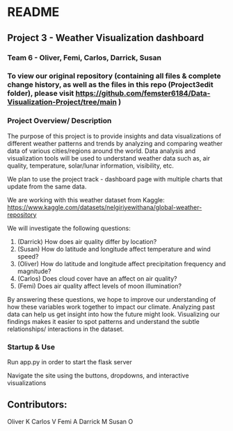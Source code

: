 # README
## Project 3 - Weather Visualization dashboard
### Team 6 - Oliver, Femi, Carlos, Darrick, Susan
### To view our original repository (containing all files & complete change history, as well as the files in this repo (Project3edit folder), please visit https://github.com/femster6184/Data-Visualization-Project/tree/main )

### Project Overview/ Description

The purpose of this project is to provide insights and data visualizations of different weather patterns and trends by analyzing and comparing weather data of various cities/regions around the world.  Data analysis and visualization tools will be used to understand weather data such as, air quality, temperature, solar/lunar information, visibility, etc.

We plan to use the project track - dashboard page with multiple charts that update from the same data.

We are working with this weather dataset from Kaggle: https://www.kaggle.com/datasets/nelgiriyewithana/global-weather-repository

We will investigate the following questions:
1. (Darrick) How does air quality differ by location?
2. (Susan) How do latitude and longitude affect temperature and wind speed?
3. (Oliver) How do latitude and longitude affect precipitation frequency and magnitude?
4. (Carlos) Does cloud cover have an affect on air quality?
5. (Femi) Does air quality affect levels of moon illumination?

By answering these questions, we hope to improve our understanding of how these variables work together to impact our climate. Analyzing past data can help us get insight into how the future might look. Visualizing our findings makes it easier to spot patterns and understand the subtle relationships/ interactions in the dataset.

### Startup & Use

Run app.py in order to start the flask server

Navigate the site using the buttons, dropdowns, and interactive visualizations

## Contributors:
Oliver K
Carlos V
Femi A
Darrick M
Susan O
